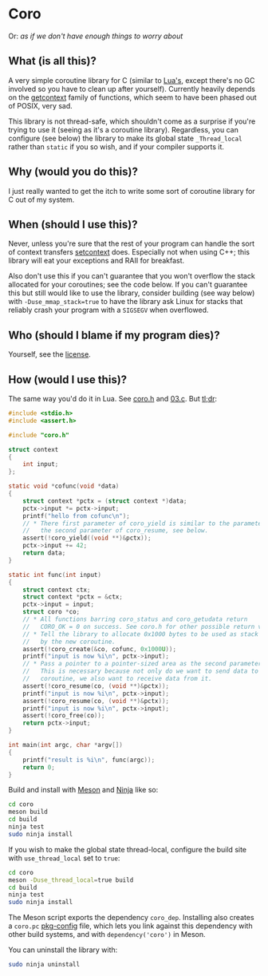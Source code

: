 # Coro

Or: _as if we don't have enough things to worry about_

## What (is all this)?

A very simple coroutine library for C (similar to
[Lua's](https://www.lua.org/manual/5.1/manual.html#2.11), except there's no
GC involved so you have to clean up after yourself). Currently heavily depends
on the [getcontext](https://linux.die.net/man/3/getcontext) family of
functions, which seem to have been phased out of POSIX, very sad.

This library is not thread-safe, which shouldn't come as a surprise if you're
trying to use it (seeing as it's a coroutine library). Regardless, you can
configure (see below) the library to make its global state `_Thread_local`
rather than `static` if you so wish, and if your compiler supports it.

## Why (would you do this)?

I just really wanted to get the itch to write some sort of coroutine library
for C out of my system.

## When (should I use this)?

Never, unless you're sure that the rest of your program can handle the sort
of context transfers
[setcontext](https://linux.die.net/man/3/getcontext) does. Especially not when
using C++; this library will eat your exceptions and RAII for breakfast.

Also don't use this if you can't guarantee that you won't overflow the stack
allocated for your coroutines; see the code below. If you can't guarantee
this but still would like to use the library, consider building (see way below)
with `-Duse_mmap_stack=true` to have the library ask Linux for stacks that
reliably crash your program with a `SIGSEGV` when overflowed.

## Who (should I blame if my program dies)?

Yourself, see the [license](LICENSE.md).

## How (would I use this)?

The same way you'd do it in Lua. See [coro.h](include/coro.h) and
[03.c](test/03.c). But [tl;dr](deptest/deptest.c):

```c
#include <stdio.h>
#include <assert.h>

#include "coro.h"

struct context
{
	int input;
};

static void *cofunc(void *data)
{
	struct context *pctx = (struct context *)data;
	pctx->input *= pctx->input;
	printf("hello from cofunc\n");
	// * There first parameter of coro_yield is similar to the parameter to
	//   the second parameter of coro_resume, see below.
	assert(!coro_yield((void **)&pctx));
	pctx->input += 42;
	return data;
}

static int func(int input)
{
	struct context ctx;
	struct context *pctx = &ctx;
	pctx->input = input;
	struct coro *co;
	// * All functions barring coro_status and coro_getudata return
	//   CORO_OK = 0 on success. See coro.h for other possible return values.
	// * Tell the library to allocate 0x1000 bytes to be used as stack
	//   by the new coroutine.
	assert(!coro_create(&co, cofunc, 0x1000U));
	printf("input is now %i\n", pctx->input);
	// * Pass a pointer to a pointer-sized area as the second parameter.
	//   This is necessary because not only do we want to send data to the
	//   coroutine, we also want to receive data from it.
	assert(!coro_resume(co, (void **)&pctx));
	printf("input is now %i\n", pctx->input);
	assert(!coro_resume(co, (void **)&pctx));
	printf("input is now %i\n", pctx->input);
	assert(!coro_free(co));
	return pctx->input;
}

int main(int argc, char *argv[])
{
	printf("result is %i\n", func(argc));
	return 0;
}

```

Build and install with [Meson](https://mesonbuild.com/) and
[Ninja](https://ninja-build.org/) like so:

```sh
cd coro
meson build
cd build
ninja test
sudo ninja install
```

If you wish to make the global state thread-local, configure the build site
with `use_thread_local` set to `true`:

```sh
cd coro
meson -Duse_thread_local=true build
cd build
ninja test
sudo ninja install
```

The Meson script exports the dependency `coro_dep`. Installing also creates a
`coro.pc` [pkg-config](https://linux.die.net/man/1/pkg-config) file, which lets
you link against this dependency with other build systems, and with
`dependency('coro')` in Meson.

You can uninstall the library with:

```sh
sudo ninja uninstall
```
